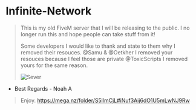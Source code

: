 # Infinite-Network
> This is my old FiveM server that I will be releasing to the public. I no longer run this and hope people can take stuff from it!
> 
> Some developers I would like to thank and state to them why I removed their resouces.
> @Samu & @Oetkher I removed your resouces because I feel those are private
> @ToxicScripts I removed yours for the same reason.
> 
> ![Sever](https://forum.cfx.re/uploads/default/optimized/4X/5/d/b/5db4b132e2eed500a0ecd8d83636f72b7b98a600_2_690x254.png)
> 

- Best Regards - Noah A


> Enjoy. https://mega.nz/folder/S5llmCjL#iNuf3Aij6dO1U5mLwNJ9Rw

